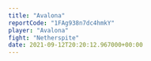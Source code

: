 ```yaml
---
title: "Avalona"
reportCode: "1FAg938n7dc4hmkY"
player: "Avalona"
fight: "Netherspite"
date: 2021-09-12T20:20:12.967000+00:00
---
```

